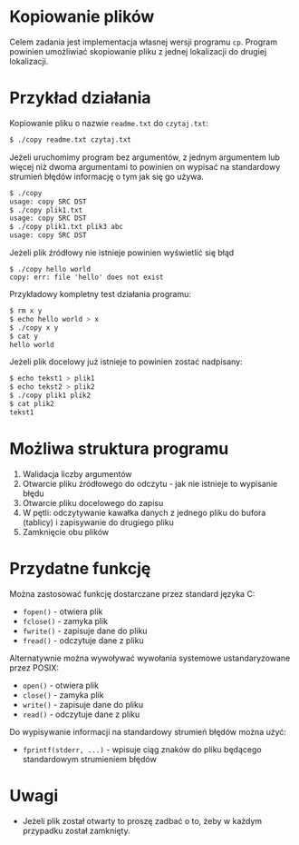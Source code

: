 # Kopiowanie plików

Celem zadania jest implementacja własnej wersji programu `cp`.
Program powinien umożliwiać skopiowanie pliku z jednej lokalizacji do
drugiej lokalizacji.

# Przykład działania

Kopiowanie pliku o nazwie `readme.txt` do `czytaj.txt`:

```bash
$ ./copy readme.txt czytaj.txt
```

Jeżeli uruchomimy program bez argumentów, z jednym argumentem lub więcej
niż dwoma argumentami to powinien on wypisać na standardowy
strumień błędów informację o tym jak się go używa.

```bash
$ ./copy
usage: copy SRC DST
$ ./copy plik1.txt
usage: copy SRC DST
$ ./copy plik1.txt plik3 abc
usage: copy SRC DST
```

Jeżeli plik źródłowy nie istnieje powinien wyświetlić się błąd
```
$ ./copy hello world
copy: err: file 'hello' does not exist
```

Przykładowy kompletny test działania programu:
```bash
$ rm x y
$ echo hello world > x
$ ./copy x y
$ cat y
hello world
```

Jeżeli plik docelowy już istnieje to powinien zostać nadpisany:
```bash
$ echo tekst1 > plik1
$ echo tekst2 > plik2
$ ./copy plik1 plik2
$ cat plik2
tekst1
```

# Możliwa struktura programu

1. Walidacja liczby argumentów
2. Otwarcie pliku źródłowego do odczytu - jak nie istnieje to wypisanie błędu
3. Otwarcie pliku docelowego do zapisu
4. W pętli: odczytywanie kawałka danych z jednego pliku do bufora (tablicy) i zapisywanie do drugiego pliku
5. Zamknięcie obu plików

# Przydatne funkcję

Można zastosować funkcję dostarczane przez standard języka C:

- `fopen()` - otwiera plik
- `fclose()` - zamyka plik
- `fwrite()` - zapisuje dane do pliku
- `fread()` - odczytuje dane z pliku

Alternatywnie można wywoływać wywołania systemowe ustandaryzowane przez
POSIX:

- `open()` - otwiera plik
- `close()` - zamyka plik
- `write()` - zapisuje dane do pliku
- `read()` - odczytuje dane z pliku

Do wypisywanie informacji na standardowy strumień błędów można użyć:

- `fprintf(stderr, ...)` - wpisuje ciąg znaków do pliku będącego standardowym strumieniem błędów

# Uwagi

- Jeżeli plik został otwarty to proszę zadbać o to, żeby w każdym przypadku
  został zamknięty.
